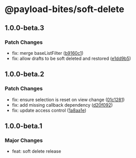 # @payload-bites/soft-delete

## 1.0.0-beta.3

### Patch Changes

- fix: merge baseListFilter ([b9160c1](https://github.com/rilrom/payload-bites/commit/b9160c1))
- fix: allow drafts to be soft deleted and restored ([e1dd9b5](https://github.com/rilrom/payload-bites/commit/e1dd9b5))

## 1.0.0-beta.2

### Patch Changes

- fix: ensure selection is reset on view change ([01c1281](https://github.com/rilrom/payload-bites/commit/01c1281))
- fix: add missing callback dependency ([d20f092](https://github.com/rilrom/payload-bites/commit/d20f092))
- fix: update access control ([1a8aa1e](https://github.com/rilrom/payload-bites/commit/1a8aa1e))

## 1.0.0-beta.1

### Major Changes

- feat: soft delete release
